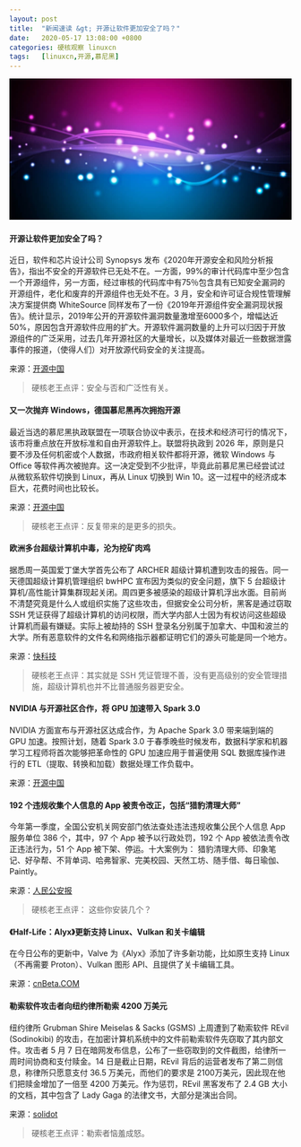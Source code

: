 ```yaml
---
layout: post
title:	"新闻速读 &gt; 开源让软件更加安全了吗？"
date:	2020-05-17 13:08:00 +0800 
categories:	硬核观察 linuxcn 
tags:	[linuxcn,开源,慕尼黑]
---
```



![](/Asserts/Images/album/202005/17/130827j8e6fda7vkufoz6e.jpg)


#### 开源让软件更加安全了吗？


近日，软件和芯片设计公司 Synopsys 发布《2020年开源安全和风险分析报告》，指出不安全的开源软件已无处不在。一方面，99%的审计代码库中至少包含一个开源组件，另一方面，经过审核的代码库中有75％包含具有已知安全漏洞的开源组件，老化和废弃的开源组件也无处不在。3 月，安全和许可证合规性管理解决方案提供商 WhiteSource 同样发布了一份《2019年开源组件安全漏洞现状报告》。统计显示，2019年公开的开源软件漏洞数量激增至6000多个，增幅达近50%，原因包含开源软件应用的扩大。开源软件漏洞数量的上升可以归因于开放源组件的广泛采用，过去几年开源社区的大量增长，以及媒体对最近一些数据泄露事件的报道，（使得人们）对开放源代码安全的关注提高。


来源：[开源中国](https://my.oschina.net/editorial-story/blog/4280022)



> 
> 硬核老王点评：安全与否和广泛性有关。
> 
> 
> 


#### 又一次抛弃 Windows，德国慕尼黑再次拥抱开源


最近当选的慕尼黑执政联盟在一项联合协议中表示，在技术和经济可行的情况下，该市将重点放在开放标准和自由开源软件上。联盟将执政到 2026 年，原则是只要不涉及任何机密或个人数据，市政府相关软件都将开源，微软 Windows 与 Office 等软件再次被抛弃。这一决定受到不少批评，毕竟此前慕尼黑已经尝试过从微软系软件切换到 Linux，再从 Linux 切换到 Win 10。这一过程中的经济成本巨大，花费时间也比较长。


来源：[开源中国](https://www.oschina.net/news/115715/munich-shift-back-to-opensource-again)



> 
> 硬核老王点评：反复带来的是更多的损失。
> 
> 
> 


#### 欧洲多台超级计算机中毒，沦为挖矿肉鸡


据悉周一英国爱丁堡大学首先公布了 ARCHER 超级计算机遭到攻击的报告。同一天德国超级计算机管理组织 bwHPC 宣布因为类似的安全问题，旗下 5 台超级计算机/高性能计算集群现起关闭。周四更多被感染的超级计算机浮出水面。目前尚不清楚究竟是什么人或组织实施了这些攻击，但据安全公司分析，黑客是通过窃取 SSH 凭证获得了超级计算机的访问权限，而大学内部人士因为有权访问这些超级计算机而最有嫌疑。实际上被劫持的 SSH 登录名分别属于加拿大、中国和波兰的大学。所有恶意软件的文件名和网络指示器都证明它们的源头可能是同一个地方。


来源：[快科技](https://www.cnbeta.com/articles/tech/980035.htm)



> 
> 硬核老王点评：其实就是 SSH 凭证管理不善，没有更高级别的安全管理措施，超级计算机也并不比普通服务器更安全。
> 
> 
> 


#### NVIDIA 与开源社区合作，将 GPU 加速带入 Spark 3.0


NVIDIA 方面宣布与开源社区达成合作，为 Apache Spark 3.0 带来端到端的 GPU 加速。按照计划，随着 Spark 3.0 于春季晚些时候发布，数据科学家和机器学习工程师将首次能够把革命性的 GPU 加速应用于普遍使用 SQL 数据库操作进行的 ETL（提取、转换和加载）数据处理工作负载中。


来源：[开源中国](https://www.oschina.net/news/115712/nvidia-accelerates-apache-spark)


#### 192 个违规收集个人信息的 App 被责令改正，包括“猎豹清理大师”


今年第一季度，全国公安机关网安部门依法查处违法违规收集公民个人信息 App 服务单位 386 个，其中，97 个 App 被予以行政处罚，192 个 App 被依法责令改正违法行为，51 个 App 被下架、停运。十大案例为： 猎豹清理大师、印象笔记、好孕帮、不背单词、哈弗智家、完美校园、天然工坊、随手借、每日瑜伽、Paintly。


来源：[人民公安报](https://www.cnbeta.com/articles/tech/979903.htm)



> 
> 硬核老王点评： 这些你安装几个？
> 
> 
> 


#### 《Half-Life：Alyx》更新支持 Linux、Vulkan 和关卡编辑


在今日公布的更新中，Valve 为《Alyx》添加了许多新功能，比如原生支持 Linux（不再需要 Proton）、Vulkan 图形 API、且提供了关卡编辑工具。


来源：[cnBeta.COM](https://hot.cnbeta.com/articles/game/979889.htm)


#### 勒索软件攻击者向纽约律所勒索 4200 万美元


纽约律所 Grubman Shire Meiselas & Sacks (GSMS) 上周遭到了勒索软件 REvil (Sodinokibi) 的攻击，在加密计算机系统中的文件前勒索软件先窃取了其内部文件。攻击者 5 月 7 日在暗网发布信息，公布了一些窃取到的文件截图，给律所一周时间协商和支付赎金。14 日是截止日期，REvil 背后的运营者发布了第二则信息，称律所只愿意支付 36.5 万美元，而他们的要求是 2100万美元，因此现在他们把赎金增加了一倍至 4200 万美元。作为惩罚，REvil 黑客发布了 2.4 GB 大小的文档，其中包含了 Lady Gaga 的法律文书，大部分是演出合同。


来源：[solidot](https://www.solidot.org/story?sid=64384)



> 
> 硬核老王点评：勒索者恼羞成怒。
> 
> 
>
